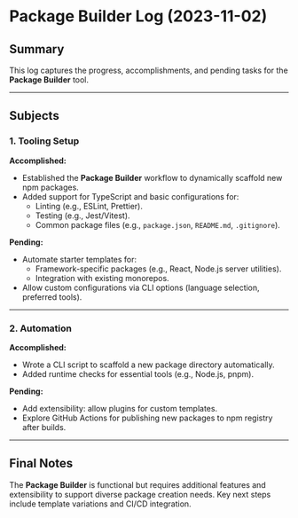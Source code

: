 # Package Builder Log (2023-11-02)

## Summary

This log captures the progress, accomplishments, and pending tasks for the **Package Builder** tool.

---

## Subjects

### 1. Tooling Setup

**Accomplished:**

- Established the **Package Builder** workflow to dynamically scaffold new npm packages.
- Added support for TypeScript and basic configurations for:
    - Linting (e.g., ESLint, Prettier).
    - Testing (e.g., Jest/Vitest).
    - Common package files (e.g., `package.json`, `README.md`, `.gitignore`).

**Pending:**

- Automate starter templates for:
    - Framework-specific packages (e.g., React, Node.js server utilities).
    - Integration with existing monorepos.
- Allow custom configurations via CLI options (language selection, preferred tools).

---

### 2. Automation

**Accomplished:**

- Wrote a CLI script to scaffold a new package directory automatically.
- Added runtime checks for essential tools (e.g., Node.js, pnpm).

**Pending:**

- Add extensibility: allow plugins for custom templates.
- Explore GitHub Actions for publishing new packages to npm registry after builds.

---

## Final Notes

The **Package Builder** is functional but requires additional features and extensibility to support diverse package
creation needs. Key next steps include template variations and CI/CD integration.